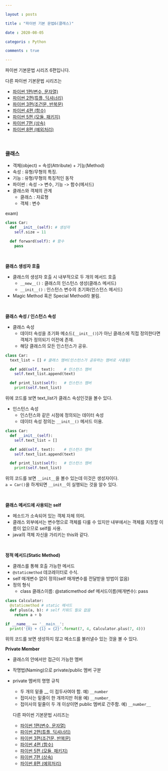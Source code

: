 ```yaml
---

layout : posts

title : "파이썬 기본 문법6(클래스)"

date : 2020-08-05

categoris : Python

comments : true

---
```


파이썬 기본문법 시리즈 6편입니다.

다른 파이썬 기본문법 시리즈는
- [파이썬 1편(변수, 문자열)](https://pkt369.github.io/pythonBasic1/)
- [파이썬 2편(튜플, 딕셔너리)](https://pkt369.github.io/pythonBasic2/)
- [파이썬 3편(조건문, 반복문)](https://pkt369.github.io/pythonBasic3/)
- [파이썬 4편 (함수)](https://pkt369.github.io/pythonBasic4/)
- [파이썬 5편 (모듈, 패키지)](https://pkt369.github.io/pythonBasic5/)
- [파이썬 7편 (상속)](https://pkt369.github.io/pythonBasic7/)
- [파이썬 8편 (예외처리)](https://pkt369.github.io/pythonBasic8/)

<br>

<h3>클래스</h3>

- 객체(object) = 속성(Attribute) + 기능(Method)
- 속성 : 유형/무형의 특징.
- 기능 : 유형/무형의 특징적인 동작
- 파이썬 : 속성 -> 변수, 기능 -> 함수(메서드)
- 클래스와 객체의 관계
  - 클래스 : 자료형
  - 객체 : 변수

exam)

```python
class Car:
  def __init__(self): # 생성자
    self.size = 11

  def forward(self): # 함수
    pass
```

<br>

**클래스 생성자 호출**
- 클래스의 생성자 호출 시 내부적으로 두 개의 메서드 호출
  - `__new__()` : 클래스의 인스턴스 생성(클래스 메서드)
  - `__init__()` : 인스턴스 변수의 초기화(인스턴스 메서드)
- Magic Method 혹은 Special Method라 불림.

<br>

**클래스 속성 / 인스턴스 속성**
- 클래스 속성
  - 데이터 속성을 초기화 메소드(`__init__()`)가 아닌 클래스에 직접 정의한다면 객체가 정의되기 이전에 존재.
  - 해당 클래스의 모든 인스턴스가 공유.

```python
class Car:
  text_list = [] # 클래스 멤버(인스턴스가 공유하는 멤버로 사용됨)

  def add(self, text):    # 인스턴스 멤버
    self.text_list.append(text)

  def print_list(self):   # 인스턴스 멤버
    print(self.text_list)
```

위에 코드를 보면 text_list가 클래스 속성인것을 볼수 있다.

- 인스턴스 속성
  - 인스턴스와 같은 시점에 정의되는 데이터 속성
  - 데이터 속성 정의는 `__init__()` 메서드 이용.

```python
class Car:
  def __init__(self):
    self.text_list = []

  def add(self, text):    # 인스턴스 멤버
    self.text_list.append(text)

  def print_list(self):   # 인스턴스 멤버
    print(self.text_list)
```

위의 코드를 보면 `__init__`을 볼수 있는데 이것은 생성자이다.  
`a = Car()`을 하게되면 `__init__`이 실행되는 것을 알수 있다.

<br>

**클래스 메서드에 사용되는 self**
- 메소드가 소속되어 있는 객체 자체 의미.
- 클래스 외부에서는 변수명으로 객체를 다룰 수 있지만 내부에서는 객체를 지칭할 이름이 없으므로 self를 사용.
- java의 객체 자신을 가리키는 this와 같다.

<br>

**정적 메서드(Static Method)**
- 클래스를 통해 호출 가능한 메서드
- `@staticmethod` 데코레이터로 수식.
- self 매개변수 없이 정의(self 매개변수를 전달받을 방법이 없음)
- 정의 형식
  - class 클래스이름:
    @staticmethod
    def 메서드이름(매개변수):
      pass

```python
class Calculator:
  @staticmethod # static 메서드
  def plus(a, b): # self 키워드 필요 없음
    return a + b

if __name__ == '__main__':
  print('{0} + {1} = {2}'.format(7, 4, Calculator.plus(7, 4)))
```

위의 코드를 보면 생성하지 않고 메소드를 불러낼수 있는 것을 볼 수 있다.

**Private Member**
- 클래스의 안에서만 접근이 가능한 멤버
- 작명법(Naming)으로 private/public 멤버 구분
- private 멤버의 명명 규칙
  - 두 개의 밑줄 __ 이 접두사여야 함. 예) `__number`
  - 접미사는 밑줄이 한 개까지만 허용 예) `__number_`
  - 접미사의 밑줄이 두 개 이상이면 public 멤버로 간주함. 예) `__number__`

  다른 파이썬 기본문법 시리즈는
  - [파이썬 1편(변수, 문자열)](https://pkt369.github.io/pythonBasic1/)
  - [파이썬 2편(튜플, 딕셔너리)](https://pkt369.github.io/pythonBasic2/)
  - [파이썬 3편(조건문, 반복문)](https://pkt369.github.io/pythonBasic3/)
  - [파이썬 4편 (함수)](https://pkt369.github.io/pythonBasic4/)
  - [파이썬 5편 (모듈, 패키지)](https://pkt369.github.io/pythonBasic5/)
  - [파이썬 7편 (상속)](https://pkt369.github.io/pythonBasic7/)
  - [파이썬 8편 (예외처리)](https://pkt369.github.io/pythonBasic8/)
